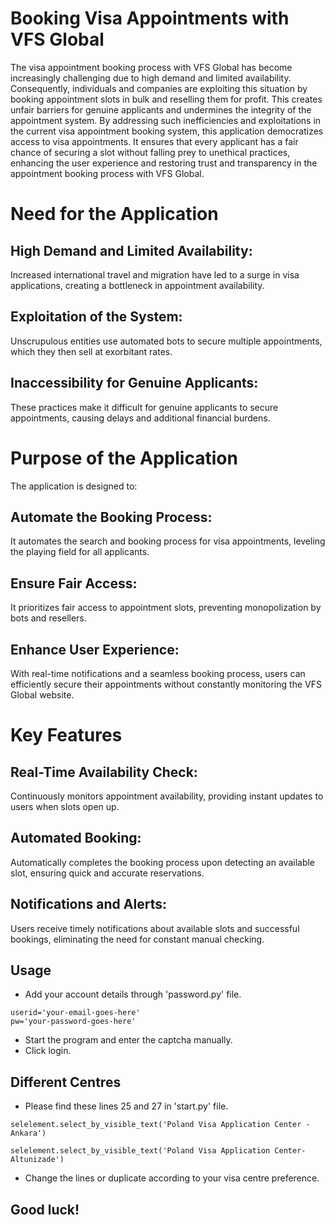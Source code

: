 # Booking Visa Appointments with VFS Global
The visa appointment booking process with VFS Global has become increasingly challenging due to high demand and limited availability. Consequently, individuals and companies are exploiting this situation by booking appointment slots in bulk and reselling them for profit. This creates unfair barriers for genuine applicants and undermines the integrity of the appointment system. By addressing such inefficiencies and exploitations in the current visa appointment booking system, this application democratizes access to visa appointments. It ensures that every applicant has a fair chance of securing a slot without falling prey to unethical practices, enhancing the user experience and restoring trust and transparency in the appointment booking process with VFS Global.

# Need for the Application
## High Demand and Limited Availability:
Increased international travel and migration have led to a surge in visa applications, creating a bottleneck in appointment availability.
## Exploitation of the System:
Unscrupulous entities use automated bots to secure multiple appointments, which they then sell at exorbitant rates.
## Inaccessibility for Genuine Applicants:
These practices make it difficult for genuine applicants to secure appointments, causing delays and additional financial burdens.

# Purpose of the Application
The application is designed to:
## Automate the Booking Process:
It automates the search and booking process for visa appointments, leveling the playing field for all applicants.
## Ensure Fair Access:
It prioritizes fair access to appointment slots, preventing monopolization by bots and resellers.
## Enhance User Experience:
With real-time notifications and a seamless booking process, users can efficiently secure their appointments without constantly monitoring the VFS Global website.

# Key Features
## Real-Time Availability Check:
Continuously monitors appointment availability, providing instant updates to users when slots open up.
## Automated Booking:
Automatically completes the booking process upon detecting an available slot, ensuring quick and accurate reservations.
## Notifications and Alerts:
Users receive timely notifications about available slots and successful bookings, eliminating the need for constant manual checking.

## Usage
- Add your account details through 'password.py' file.
```
userid='your-email-goes-here'
pw='your-password-goes-here'
```
- Start the program and enter the captcha manually.
- Click login.

## Different Centres
- Please find these lines 25 and 27 in 'start.py' file.
```
selelement.select_by_visible_text('Poland Visa Application Center - Ankara')
```

```
selelement.select_by_visible_text('Poland Visa Application Center-Altunizade')
```
- Change the lines or duplicate according to your visa centre preference.

## Good luck!
